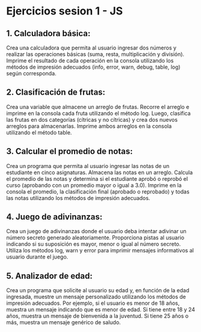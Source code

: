 # Ejercicios sesion 1 - JS 

## 1. Calculadora básica:
Crea una calculadora que permita al usuario ingresar dos números y realizar las operaciones
básicas (suma, resta, multiplicación y división). Imprime el resultado de cada operación en la
consola utilizando los métodos de impresión adecuados (info, error, warn, debug, table, log) según
corresponda.
## 2. Clasificación de frutas:
Crea una variable que almacene un arreglo de frutas. Recorre el arreglo e imprime en la consola
cada fruta utilizando el método log. Luego, clasifica las frutas en dos categorías (cítricas y no
cítricas) y crea dos nuevos arreglos para almacenarlas. Imprime ambos arreglos en la consola
utilizando el método table.
## 3. Calcular el promedio de notas:
Crea un programa que permita al usuario ingresar las notas de un estudiante en cinco asignaturas.
Almacena las notas en un arreglo. Calcula el promedio de las notas y determina si el estudiante
aprobó o reprobó el curso (aprobando con un promedio mayor o igual a 3.0). Imprime en la
consola el promedio, la clasificación final (aprobado o reprobado) y todas las notas utilizando los
métodos de impresión adecuados.
## 4. Juego de adivinanzas:
Crea un juego de adivinanzas donde el usuario deba intentar adivinar un número secreto generado
aleatoriamente. Proporciona pistas al usuario indicando si su suposición es mayor, menor o igual al
número secreto. Utiliza los métodos log, warn y error para imprimir mensajes informativos al
usuario durante el juego.
## 5. Analizador de edad:
Crea un programa que solicite al usuario su edad y, en función de la edad ingresada, muestre un
mensaje personalizado utilizando los métodos de impresión adecuados. Por ejemplo, si el usuario
es menor de 18 años, muestra un mensaje indicando que es menor de edad. Si tiene entre 18 y 24
años, muestra un mensaje de bienvenida a la juventud. Si tiene 25 años o más, muestra un
mensaje genérico de saludo.

